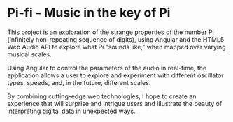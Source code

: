# Pi-fi - Music in the key of Pi

This project is an exploration of the strange properties of the number Pi
(infinitely non-repeating sequence of digits), using Angular and the HTML5 Web
Audio API to explore what Pi "sounds like," when mapped over varying musical
scales.

Using Angular to control the parameters of the audio in real-time, the
application allows a user to explore and experiment with different oscillator
types, speeds, and, in the future, different scales.

By combining cutting-edge web technologies, I hope to create an experience that
will surprise and intrigue users and illustrate the beauty of interpreting
digital data in unexpected ways.
